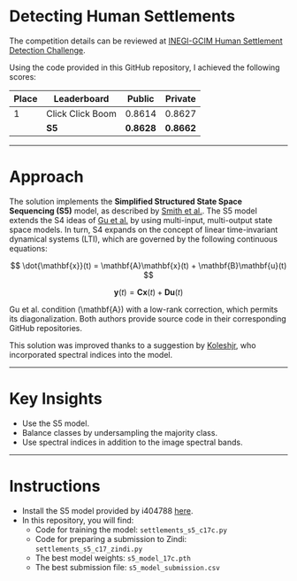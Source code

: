 # Detecting Human Settlements

The competition details can be reviewed at [INEGI-GCIM Human Settlement Detection Challenge](https://zindi.africa/competitions/inegi-gcim-human-settlement-detection-challenge).

Using the code provided in this GitHub repository, I achieved the following scores:

| Place | Leaderboard        | Public   | Private   |
|-------|--------------------|----------|-----------|
| 1     | Click Click Boom   | 0.8614   | 0.8627    |
|       | **S5**             | **0.8628** | **0.8662** |

---

# Approach 

The solution implements the **Simplified Structured State Space Sequencing (S5)** model, as described by [Smith et al.](https://arxiv.org/abs/2208.04933). The S5 model extends the S4 ideas of [Gu et al.](https://arxiv.org/abs/2111.00396) by using multi-input, multi-output state space models. In turn, S4 expands on the concept of linear time-invariant dynamical systems (LTI), which are governed by the following continuous equations:

$$
\dot{\mathbf{x}}(t) = \mathbf{A}\mathbf{x}(t) + \mathbf{B}\mathbf{u}(t)
$$

$$
\mathbf{y}(t) = \mathbf{C}\mathbf{x}(t) + \mathbf{D}\mathbf{u}(t)
$$

Gu et al. condition \(\mathbf{A}\) with a low-rank correction, which permits its diagonalization. Both authors provide source code in their corresponding GitHub repositories.

This solution was improved thanks to a suggestion by [Koleshjr](https://zindi.africa/competitions/inegi-gcim-human-settlement-detection-challenge/discussions/23313), who incorporated spectral indices into the model.

---

# Key Insights

* Use the S5 model.
* Balance classes by undersampling the majority class.
* Use spectral indices in addition to the image spectral bands.

---

# Instructions

* Install the S5 model provided by i404788 [here](https://github.com/i404788/s5-pytorch).
* In this repository, you will find:
  - Code for training the model: `settlements_s5_c17c.py`
  - Code for preparing a submission to Zindi: `settlements_s5_c17_zindi.py`
  - The best model weights: `s5_model_17c.pth`
  - The best submission file: `s5_model_submission.csv`

 


  









